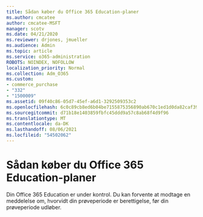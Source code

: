 ```yaml
---
title: Sådan køber du Office 365 Education-planer
ms.author: cmcatee
author: cmcatee-MSFT
manager: scotv
ms.date: 04/21/2020
ms.reviewer: drjones, jmueller
ms.audience: Admin
ms.topic: article
ms.service: o365-administration
ROBOTS: NOINDEX, NOFOLLOW
localization_priority: Normal
ms.collection: Adm_O365
ms.custom:
- commerce_purchase
- "332"
- "1500009"
ms.assetid: 09f40c86-05d7-45ef-a6d1-3292509353c2
ms.openlocfilehash: 6c0c89cb8ed6b04be7155875356890ab670c1ed1d0da82caf39775b560432961
ms.sourcegitcommit: d71b18e1403859fbfc45ddd9a57c8ab68f4d9f96
ms.translationtype: MT
ms.contentlocale: da-DK
ms.lasthandoff: 08/06/2021
ms.locfileid: "54502062"
---
```

# <a name="how-to-purchase-office-365-education-plans"></a>Sådan køber du Office 365 Education-planer

Din Office 365 Education er under kontrol. Du kan forvente at modtage en meddelelse om, hvorvidt din prøveperiode er berettigelse, før din prøveperiode udløber.